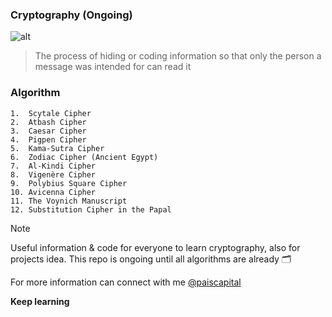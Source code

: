 
### Cryptography (Ongoing)
![alt](https://cdn-icons-png.flaticon.com/512/2810/2810149.png)
>The process of hiding or coding information so that only the person a message was intended for can read it

### Algorithm
```
1.  Scytale Cipher
2.  Atbash Cipher
3.  Caesar Cipher
4.  Pigpen Cipher
5.  Kama-Sutra Cipher
6.  Zodiac Cipher (Ancient Egypt)
7.  Al-Kindi Cipher
8.  Vigenère Cipher
9.  Polybius Square Cipher
10. Avicenna Cipher
11. The Voynich Manuscript
12. Substitution Cipher in the Papal
```
> [!NOTE]
> Useful information & code for everyone to learn cryptography, also for projects idea.
> This repo is ongoing until all algorithms are already :card_index_dividers:

For more information can connect with me [@paiscapital](https://www.instagram.com/paiscapital)
>
**Keep learning**
